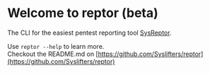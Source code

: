 # Welcome to reptor (beta)

The CLI for the easiest pentest reporting tool [SysReptor](https://github.com/Syslifters/reptor).

Use `reptor --help` to learn more.  
Checkout the README.md on [https://github.com/Syslifters/reptor](https://github.com/Syslifters/reptor)